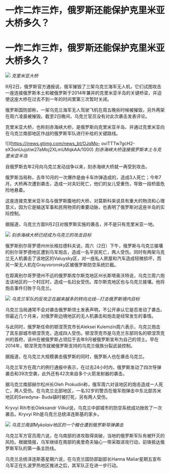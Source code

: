 # 一炸二炸三炸，俄罗斯还能保护克里米亚大桥多久？

# 一炸二炸三炸，俄罗斯还能保护克里米亚大桥多久？

![](https://inews.gtimg.com/news_bt/O4h8cqxUQErk1hBDgGCbpECILeSPRCeu1XDXMowe5liJQAA/1000)
_克里米亚大桥_

9月2日，俄罗斯官方通报说，俄军摧毁了三架乌克兰海军无人机，它们试图攻击一座连接俄罗斯本土和被俄罗斯于2014年兼并的克里米亚半岛的关键桥梁，并迫使这座大桥在过去不到一年的时间里第三次暂时关闭。

俄罗斯国防部称，一架乌克兰海军无人驾驶飞机在周五晚些时候被摧毁，另外两架在周六凌晨被摧毁。截至2日晚间，乌克兰官员没有对此次袭击发表评论。

克里米亚大桥，也称刻赤海峡大桥，是俄罗斯向克里米亚半岛、并通过克里米亚向在乌克兰南部地区作战的俄罗斯军队进行补给的关键路线。

![](https://inews.gtimg.com/news_bt/OJqMp-
oviTTTw7gcH2-eX3onUujstiw27aMoj2XLmUMqkAA/1000) _刻赤海峡大桥连接俄罗斯本土与克里米亚半岛_

自俄罗斯去年2月向乌克兰发动战争以来，刻赤海峡大桥就一再受到攻击。

俄罗斯当局称，去年10月的一次爆炸是由卡车炸弹造成的，造成3人死亡；今年7月，大桥再次遭到袭击，造成一对夫妇死亡，他们的女儿受重伤，导致一段桥面危险地悬着。

这座连接克里米亚半岛与俄罗斯腹地的大桥，对莫斯科来说具有重大的物流和心理意义，因为它是输送军事和民用物资的重要动脉，也表明了俄罗斯对这座半岛的实际控制。

据报道，乌克兰方面9月2日对俄罗斯实施的袭击，并不是只有克里米亚一地。

![](https://inews.gtimg.com/news_bt/OgZKmFY5YYgehWGk0-KPztVsghn85_L16ikA6aqpR22nsAA/1000)
_刻赤海峡大桥已经成为乌克兰的攻击目标_

俄罗斯别尔哥罗德州州长格拉德科夫说，周六（2日）下午，俄罗斯与乌克兰接壤的别尔哥罗德地区遭到乌军炮击，造成一名平民死亡，两人受伤。同时有两架乌克兰无人机袭击了该地区的Valuysky区，对一座私人房屋和汽车造成轻微损坏，而另一架无人机在Grayvoronsky区被俄罗斯防空系统拦截。

在距离别尔哥罗德州不远的俄罗斯库尔斯克地区州长斯塔奥沃特说，乌克兰周六炮击该地区的一个村庄时，造成一名妇女受伤。库尔斯克地区也与乌克兰接壤。他将炮击事件归咎于乌克兰。

![](https://inews.gtimg.com/news_bt/O5IBHhCUGfXtN7jRn9Td8Tf2O5fO1UR5m_tSMYjhWV7LQAA/1000)
_乌克兰军队的反攻正在越来越多的转向北线--打击俄罗斯境内目标_

乌克兰当局通常不会对袭击俄罗斯领土发表声明，不公开承认它是否发动了袭击。但最近几个月来，对俄罗斯边境地区的无人机袭击和炮击是经常发生的事情。

与此同时，俄罗斯任命的顿涅茨克市长Aleksei
Kulemzin周六表示，乌克兰炮击了其东部城市顿涅茨克，造成四人受伤。顿涅茨克市是乌克兰东部同名的顿涅茨克州的首府，该州在被俄罗斯占领后于去年9月被俄罗斯宣布为自己的领土。早在2014年，顿涅茨克市就被俄罗斯支持的乌克兰俄族分裂武装控制。

据报道，在乌克兰大规模袭击俄罗斯的同时，俄罗斯人也在袭击乌克兰。

乌克兰军方在周六的例行通报中表示，在过去24小时内，俄罗斯发动了四次导弹袭击和39次空袭，此外还有42次来自多个火箭发射器的袭击。

据乌克兰南部赫尔松州长Oleh
Prokudin称，俄军周六对该地区的炮击造成一人死亡，两人受伤。在乌克兰北部地区，一名32岁的警员在俄军炮弹击中东北部苏米地区的Seredyna-
Buda镇时被打死，另有两人受伤。

Kryvyi Rih市长Oleksandr Vilkul说，乌克兰中部城市的防空系统成功挫败了一次袭击。Kryvyi Rih是乌克兰总统泽连斯基的家乡。

![](https://inews.gtimg.com/news_bt/OHYljL6qANAYo6-Z09KeztnWgCD9w34lWZ6K9cxFfE9GAAA/1000)
_乌克兰南部Mykolaiv地区的一个粮仓遭到俄罗斯导弹袭击_

乌克兰军方官员周六说，在乌南部的进攻取得突破，当地的俄罗斯军队有被歼灭的风险。根据情报，乌军继续在南部的奥里奇夫轴心一带采取进攻行动，前锋抵达俄罗斯军队的第一条主防线。

乌克兰总统泽连斯基星期六说，在乌克兰国防部副部长Hanna Maliar星期五宣布乌军正在扎波罗热地区推进之后，其军队正在进一步行动。

